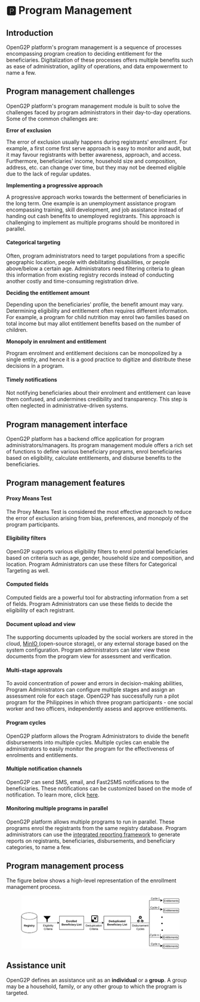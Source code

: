 # 🅿 Program Management

## Introduction <a href="#introduction" id="introduction"></a>

OpenG2P platform's program management is a sequence of processes encompassing program creation to deciding entitlement for the beneficiaries. Digitalization of these processes offers multiple benefits such as ease of administration, agility of operations, and data empowerment to name a few.

## Program management challenges <a href="#program-management-challenges" id="program-management-challenges"></a>

OpenG2P platform's program management module is built to solve the challenges faced by program administrators in their day-to-day operations. Some of the common challenges are:

**Error of exclusion**

The error of exclusion usually happens during registrants' enrollment. For example, a first come first serve approach is easy to monitor and audit, but it may favour registrants with better awareness, approach, and access. Furthermore, beneficiaries' income, household size and composition, address, etc. can change over time, but they may not be deemed eligible due to the lack of regular updates.

**Implementing a progressive approach**

A progressive approach works towards the betterment of beneficiaries in the long term. One example is an unemployment assistance program encompassing training, skill development, and job assistance instead of handing out cash benefits to unemployed registrants. This approach is challenging to implement as multiple programs should be monitored in parallel.

#### Categorical targeting

Often, program administrators need to target populations from a specific geographic location, people with debilitating disabilities, or people above/below a certain age. Administrators need filtering criteria to glean this information from existing registry records instead of conducting another costly and time-consuming registration drive.

**Deciding the entitlement amount**

Depending upon the beneficiaries' profile, the benefit amount may vary. Determining eligibility and entitlement often requires different information. For example, a program for child nutrition may enrol two families based on total income but may allot entitlement benefits based on the number of children.

**Monopoly in enrolment and entitlement**

Program enrolment and entitlement decisions can be monopolized by a single entity, and hence it is a good practice to digitize and distribute these decisions in a program.

#### Timely notifications

Not notifying beneficiaries about their enrolment and entitlement can leave them confused, and undermines credibility and transparency. This step is often neglected in administrative-driven systems.

## Program management interface

OpenG2P platform has a backend office application for program administrators/managers. Its program management module offers a rich set of functions to define various beneficiary programs, enrol beneficiaries based on eligibility, calculate entitlements, and disburse benefits to the beneficiaries.&#x20;

## Program management features

#### Proxy Means Test

The Proxy Means Test is considered the most effective approach to reduce the error of exclusion arising from bias, preferences, and monopoly of the program participants.&#x20;

#### Eligibility filters

OpenG2P supports various eligibility filters to enrol potential beneficiaries based on criteria such as age, gender, household size and composition, and location. Program Administrators can use these filters for Categorical Targeting as well.

#### Computed fields

Computed fields are a powerful tool for abstracting information from a set of fields. Program Administrators can use these fields to decide the eligibility of each registrant.

#### Document upload and view

The supporting documents uploaded by the social workers are stored in the cloud, [MinIO ](https://min.io/)(open-source storage), or any external storage based on the system configuration. Program administrators can later view these documents from the program view for assessment and verification.

#### Multi-stage approvals

To avoid concentration of power and errors in decision-making abilities, Program Administrators can configure multiple stages and assign an assessment role for each stage. OpenG2P has successfully run a pilot program for the Philippines in which three program participants - one social worker and two officers, independently assess and approve entitlements.&#x20;

#### Program cycles

OpenG2P platform allows the Program Administrators to divide the benefit disbursements into multiple cycles. Multiple cycles can enable the administrators to easily monitor the program for the effectiveness of enrolments and entitlements.

#### Multiple notification channels

OpenG2P can send SMS, email, and Fast2SMS notifications to the beneficiaries. These notifications can be customized based on the mode of notification. To learn more, click [here](notifications.md).

#### Monitoring multiple programs in parallel

OpenG2P platform allows multiple programs to run in parallel. These programs enrol the registrants from the same registry database. Program administrators can use the [integrated reporting framework](../monitoring-and-reporting.md) to generate reports on registrants, beneficiaries, disbursements, and beneficiary categories, to name a few.

## Program management process

The figure below shows a high-level representation of the enrollment management process.

<figure><img src="https://github.com/OpenG2P/openg2p-documentation/raw/a8a98c86cd7b0a186213e588d8642aac12eb64a6/.gitbook/assets/program-management-process.png" alt=""><figcaption></figcaption></figure>

## Assistance unit

OpenG2P defines an assistance unit as an **individual** or a **group**. A group may be a household, family, or any other group to which the program is targeted.&#x20;
